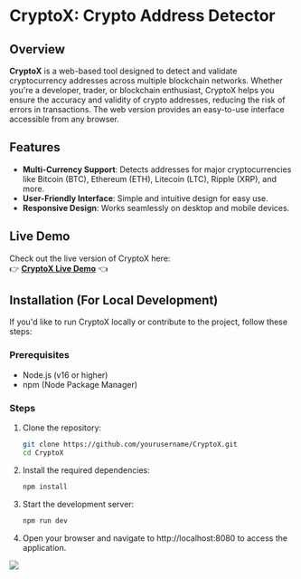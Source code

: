 # CryptoX: Crypto Address Detector

## Overview

**CryptoX** is a web-based tool designed to detect and validate cryptocurrency addresses across multiple blockchain networks. Whether you're a developer, trader, or blockchain enthusiast, CryptoX helps you ensure the accuracy and validity of crypto addresses, reducing the risk of errors in transactions. The web version provides an easy-to-use interface accessible from any browser.

## Features

- **Multi-Currency Support**: Detects addresses for major cryptocurrencies like Bitcoin (BTC), Ethereum (ETH), Litecoin (LTC), Ripple (XRP), and more.
- **User-Friendly Interface**: Simple and intuitive design for easy use.
- **Responsive Design**: Works seamlessly on desktop and mobile devices.

## Live Demo

Check out the live version of CryptoX here:  
👉 **[CryptoX Live Demo](https://crypto-address-detector.vercel.app)** 👈

## Installation (For Local Development)

If you'd like to run CryptoX locally or contribute to the project, follow these steps:

### Prerequisites

- Node.js (v16 or higher)
- npm (Node Package Manager)

### Steps

1. Clone the repository:
   ```bash
   git clone https://github.com/yourusername/CryptoX.git
   cd CryptoX

2. Install the required dependencies:
   ```bash
   npm install

3. Start the development server:
   ```bash
   npm run dev

2. Open your browser and navigate to http://localhost:8080 to access the application.


<img src="./public/Screen.png" />
